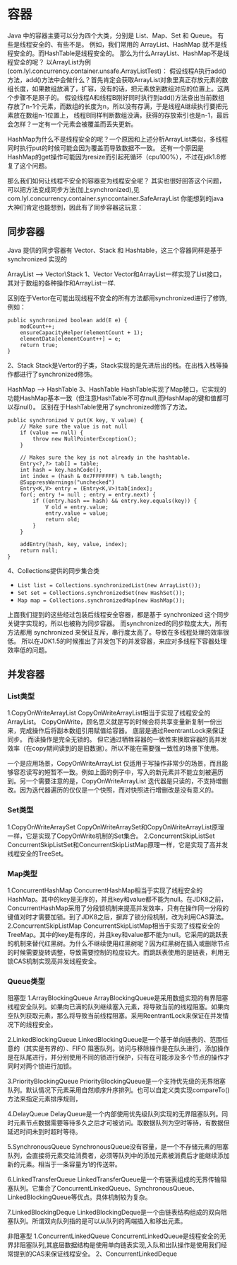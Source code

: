# 容器
Java 中的容器主要可以分为四个大类，分别是 List、Map、Set 和 Queue。
有些是线程安全的、有些不是。
例如，我们常用的 ArrayList、HashMap 就不是线程安全的。而HashTable是线程安全的。
那么为什么ArrayList、HashMap不是线程安全的呢？
以ArrayList为例(com.lyl.concurrency.container.unsafe.ArrayListTest)：
假设线程A执行add()方法，add()方法中会做什么？首先肯定会获取ArrayList对象里真正存放元素的数组长度，如果数组放满了，扩容，没有的话，把元素放到数组对应的位置上。这两个步骤不是原子的。
假设线程A和线程B刚好同时执行到add()方法查出当前数组存放了n-1个元素，而数组的长度为n，所以没有存满，于是线程A继续执行要把元素放在数组n-1位置上，
线程B同样判断数组没满，获得的存放索引也是n-1，最后会怎样？一定有一个元素会被覆盖而丢失更新。

HashMap为什么不是线程安全的呢？一个原因和上述分析ArrayList类似，多线程同时执行put的时候可能会因为覆盖而导致数据不一致。
还有一个原因是HashMap的get操作可能因为resize而引起死循环（cpu100%），不过在jdk1.8修复了这个问题。

那么我们如何让线程不安全的容器变为线程安全呢？
其实也很好回答这个问题，可以把方法变成同步方法(加上synchronized),见com.lyl.concurrency.container.synccontainer.SafeArrayList
你能想到的java大神们肯定也能想到，因此有了同步容器这玩意：

## 同步容器

Java 提供的同步容器有 Vector、Stack 和 Hashtable，这三个容器同样是基于 synchronized 实现的

ArrayList --> Vector\Stack
1、Vector
Vector和ArrayList一样实现了List接口，其对于数组的各种操作和ArrayList一样.

区别在于Vertor在可能出现线程不安全的所有方法都用synchronized进行了修饰,例如：
```
public synchronized boolean add(E e) {
    modCount++;
    ensureCapacityHelper(elementCount + 1);
    elementData[elementCount++] = e;
    return true;
}
```

2、Stack
Stack是Vertor的子类，Stack实现的是先进后出的栈。在出栈入栈等操作都进行了synchronized修饰。

HashMap --> HashTable
3、HashTable
HashTable实现了Map接口，它实现的功能HashMap基本一致（但注意HashTable不可存null,而HashMap的键和值都可以存null）。
区别在于HashTable使用了synchronized修饰了方法。
```
public synchronized V put(K key, V value) {
    // Make sure the value is not null
    if (value == null) {
        throw new NullPointerException();
    }

    // Makes sure the key is not already in the hashtable.
    Entry<?,?> tab[] = table;
    int hash = key.hashCode();
    int index = (hash & 0x7FFFFFFF) % tab.length;
    @SuppressWarnings("unchecked")
    Entry<K,V> entry = (Entry<K,V>)tab[index];
    for(; entry != null ; entry = entry.next) {
        if ((entry.hash == hash) && entry.key.equals(key)) {
            V old = entry.value;
            entry.value = value;
            return old;
        }
    }
    
    addEntry(hash, key, value, index);
    return null;
}
```

4、Collections提供的同步集合类
- `List list = Collections.synchronizedList(new ArrayList());`
- `Set set = Collections.synchronizedSet(new HashSet());`
- `Map map = Collections.synchronizedMap(new HashMap());`

上面我们提到的这些经过包装后线程安全容器，都是基于 synchronized 这个同步关键字实现的，所以也被称为同步容器。
而synchronized的同步粒度太大，所有方法都用 synchronized 来保证互斥，串行度太高了。导致在多线程处理的效率很低。
所以在JDK1.5的时候推出了并发包下的并发容器，来应对多线程下容器处理效率低的问题。



## 并发容器

### List类型
1.CopyOnWriteArrayList
CopyOnWriteArrayList相当于实现了线程安全的ArrayList。
CopyOnWrite，顾名思义就是写的时候会将共享变量新复制一份出来，完成操作后将副本数组引用赋值给容器。
底层是通过ReentrantLock来保证同步。
而读操作是完全无锁的。
但它通过牺牲容器的一致性来换取容器的高并发效率（在copy期间读到的是旧数据）。所以不能在需要强一致性的场景下使用。

一个是应用场景，CopyOnWriteArrayList 仅适用于写操作非常少的场景，而且能够容忍读写的短暂不一致。例如上面的例子中，写入的新元素并不能立刻被遍历到。另一个需要注意的是，CopyOnWriteArrayList 迭代器是只读的，不支持增删改。因为迭代器遍历的仅仅是一个快照，而对快照进行增删改是没有意义的。

### Set类型
1.CopyOnWriteArraySet
CopyOnWriteArraySet和CopyOnWriteArrayList原理一样，它是实现了CopyOnWrite机制的Set集合。
2.ConcurrentSkipListSet
ConcurrentSkipListSet和ConcurrentSkipListMap原理一样，它是实现了高并发线程安全的TreeSet。
### Map类型
1.ConcurrentHashMap
ConcurrentHashMap相当于实现了线程安全的HashMap。其中的key是无序的，并且key和value都不能为null。在JDK8之前，ConcurrentHashMap采用了分段锁机制来提高并发效率，只有在操作同一分段的键值对时才需要加锁。到了JDK8之后，摒弃了锁分段机制，改为利用CAS算法。
2.ConcurrentSkipListMap
ConcurrentSkipListMap相当于实现了线程安全的TreeMap。其中的key是有序的，并且key和value都不能为null。它采用的跳跃表的机制来替代红黑树。为什么不继续使用红黑树呢？因为红黑树在插入或删除节点的时候需要旋转调整，导致需要控制的粒度较大。而跳跃表使用的是链表，利用无锁CAS机制实现高并发线程安全。
### Queue类型
阻塞型
1.ArrayBlockingQueue
ArrayBlockingQueue是采用数组实现的有界阻塞线程安全队列。如果向已满的队列继续塞入元素，将导致当前的线程阻塞。如果向空队列获取元素，那么将导致当前线程阻塞。采用ReentrantLock来保证在并发情况下的线程安全。

2.LinkedBlockingQueue
LinkedBlockingQueue是一个基于单向链表的、范围任意的（其实是有界的）、FIFO 阻塞队列。访问与移除操作是在队头进行，添加操作是在队尾进行，并分别使用不同的锁进行保护，只有在可能涉及多个节点的操作才同时对两个锁进行加锁。

3.PriorityBlockingQueue
PriorityBlockingQueue是一个支持优先级的无界阻塞队列。默认情况下元素采用自然顺序升序排列。也可以自定义类实现compareTo()方法来指定元素排序规则，

4.DelayQueue
DelayQueue是一个内部使用优先级队列实现的无界阻塞队列。同时元素节点数据需要等待多久之后才可被访问。取数据队列为空时等待，有数据但延迟时间未到时超时等待。

5.SynchronousQueue
SynchronousQueue没有容量，是一个不存储元素的阻塞队列，会直接将元素交给消费者，必须等队列中的添加元素被消费后才能继续添加新的元素。相当于一条容量为1的传送带。

6.LinkedTransferQueue
LinkedTransferQueue是一个有链表组成的无界传输阻塞队列。它集合了ConcurrentLinkedQueue、SynchronousQueue、LinkedBlockingQueue等优点。具体机制较为复杂。

7.LinkedBlockingDeque
LinkedBlockingDeque是一个由链表结构组成的双向阻塞队列。所谓双向队列指的是可以从队列的两端插入和移出元素。

非阻塞型
1.ConcurrentLinkedQueue
ConcurrentLinkedQueue是线程安全的无界非阻塞队列,其底层数据结构是使用单向链表实现,入队和出队操作是使用我们经常提到的CAS来保证线程安全。
2、ConcurrentLinkedDeque